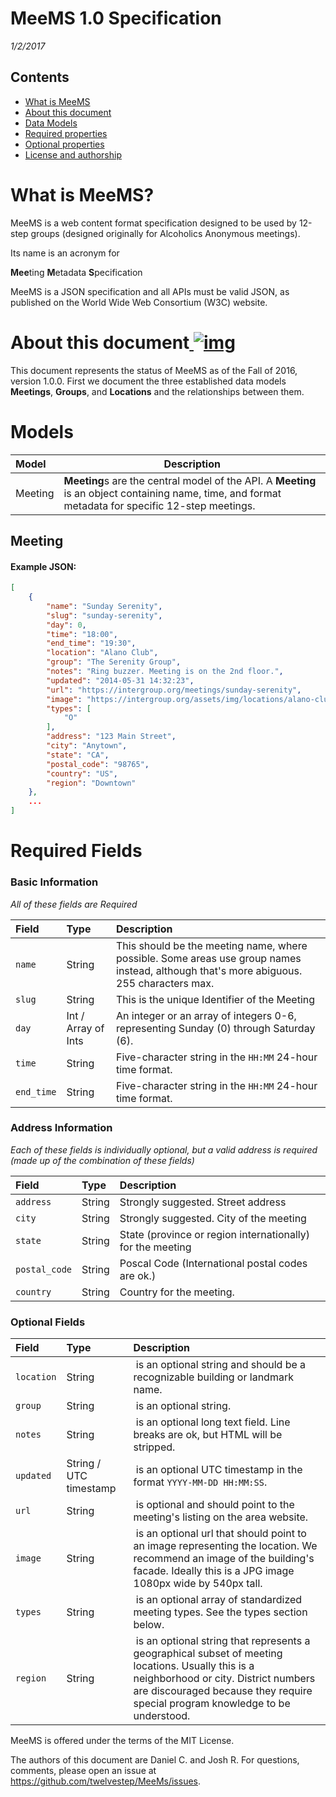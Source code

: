 # MeeMS 1.0 Specification

*1/2/2017*

## Contents

- [What is MeeMS](#whatIsRss)
- [About this document](#aboutThisDocument)
- [Data Models](#dataModels)
- [Required properties](#requiredProperties)
- [Optional properties](#optionalProperties)
- [License and authorship](#licenseAndAuthorship)

# What is MeeMS?

MeeMS is a web content format specification designed to be used by 12-step groups (designed originally for Alcoholics Anonymous meetings).

Its name is an acronym for 

**Mee**ting **M**etadata **S**pecification

MeeMS is a JSON specification and all APIs must be valid JSON, as published on the World Wide Web Consortium (W3C) website.

# About this document[ ](undefined)[![img](http://cyber.harvard.edu/rss/images/leftArrow.gif)](http://cyber.harvard.edu/rss/rss.html#aboutThisDocument)

This document represents the status of MeeMS as of the Fall of 2016, version 1.0.0. First we document the three established data models **Meetings**, **Groups**, and **Locations** and the relationships between them.

# Models

| **Model** | **Description**                          |
| :-------- | ---------------------------------------- |
| Meeting   | **Meeting**s are the central model of the API. A **Meeting** is an object containing name, time, and format metadata for specific 12-step meetings. |



## Meeting

#### Example JSON:

```json
[
    {
        "name": "Sunday Serenity",
        "slug": "sunday-serenity",
        "day": 0,
        "time": "18:00",
        "end_time": "19:30",
        "location": "Alano Club",
        "group": "The Serenity Group",
        "notes": "Ring buzzer. Meeting is on the 2nd floor.",
        "updated": "2014-05-31 14:32:23",
        "url": "https://intergroup.org/meetings/sunday-serenity",
        "image": "https://intergroup.org/assets/img/locations/alano-club.jpg",
        "types": [
            "O"
        ],
        "address": "123 Main Street",
        "city": "Anytown",
        "state": "CA",
        "postal_code": "98765",
        "country": "US",
        "region": "Downtown"
    },
    ...
]   
```



# Required Fields

### Basic Information

*All of these fields are Required*

| **Field**  | Type                | **Description**                          |
| :--------- | :------------------ | :--------------------------------------- |
| `name`     | String              | This should be the meeting name, where possible. Some areas use group names instead, although that's more abiguous. 255 characters max. |
| `slug`     | String              | This is the unique Identifier of the Meeting |
| `day`      | Int / Array of Ints | An integer or an array of integers 0-6, representing Sunday (0) through Saturday (6). |
| `time`     | String              | Five-character string in the `HH:MM` 24-hour time format. |
| `end_time` | String              | Five-character string in the `HH:MM` 24-hour time format. |


### Address Information

*Each of these fields is individually optional, but a valid address is required (made up of the combination of these fields)*

| **Field**  | Type                	| **Description**                          |
| :--------- | :------------------ 	| :--------------------------------------- |
| `address`     | String            | Strongly suggested. Street address |
| `city`     | String              	| Strongly suggested. City of the meeting |
| `state`      | String 			| State (province or region internationally) for the meeting |
| `postal_code`     | String        | Poscal Code (International postal codes are ok.) |
| `country` | String              | Country for the meeting. |


### Optional Fields

| **Field** | Type      | **Description**                          |
| :--------- | :------------------ | :--------------------------------------- |
| `location` | String     		   | is an optional string and should be a recognizable building or landmark name.
| `group` 	 | String		       | is an optional string.
| `notes` 	 | String		       | is an optional long text field. Line breaks are ok, but HTML will be stripped.
| `updated`  | String / UTC timestamp | is an optional UTC timestamp in the format `YYYY-MM-DD HH:MM:SS`.
| `url` 	 | String		       | is optional and should point to the meeting's listing on the area website.
| `image`  	 | String		       | is an optional url that should point to an image representing the location. We recommend an image of the building's facade. Ideally this is a JPG image 1080px wide by 540px tall.
| `types` 	 | String		       | is an optional array of standardized meeting types. See the types section below.
| `region` 	 | String		       | is an optional string that represents a geographical subset of meeting locations. Usually this is a neighborhood or city. District numbers are discouraged because they require special program knowledge to be understood.


MeeMS is offered under the terms of the MIT License.

The authors of this document are Daniel C. and Josh R. For questions, comments, please open an issue at https://github.com/twelvestep/MeeMs/issues.
